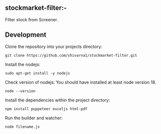 ## stockmarket-filter:- 
Filter stock from Screener.

## Development

Clone the repository into your projects directory:
```
git clone https://github.com/shivarna1/stockmarket-filter.git
```
Install the nodejs:

``` 
sudo apt-get install -y nodejs
```
Check version of nodejs: You should have installed at least node version 18.  

``` 
node --version
```

Install the dependencies within the project directory:
```
npm install puppeteer exceljs html-pdf
```

Run the builder and watcher:
```
node filename.js
```

